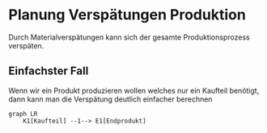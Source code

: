 # Planung Verspätungen Produktion
Durch Materialverspätungen kann sich der gesamte Produktionsprozess verspäten.

## Einfachster Fall
Wenn wir ein Produkt produzieren wollen welches nur ein Kaufteil benötigt, dann kann man die Verspätung deutlich einfacher berechnen

```mermaid
graph LR
    K1[Kaufteil] --1--> E1[Endprodukt]
```